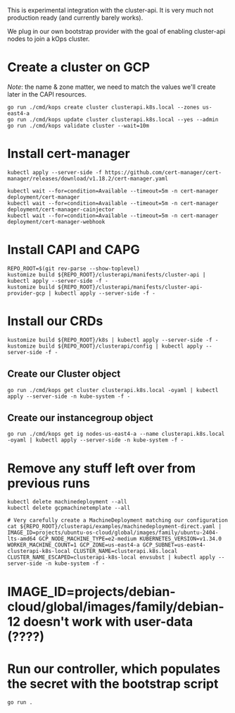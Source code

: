 This is experimental integration with the cluster-api.  It is very much not production ready (and currently barely works).

We plug in our own bootstrap provider with the goal of enabling cluster-api nodes to join a kOps cluster.

# Create a cluster on GCP

*Note*: the name & zone matter, we need to match the values we'll create later in the CAPI resources.

```
go run ./cmd/kops create cluster clusterapi.k8s.local --zones us-east4-a
go run ./cmd/kops update cluster clusterapi.k8s.local --yes --admin
go run ./cmd/kops validate cluster --wait=10m
```

# Install cert-manager

```
kubectl apply --server-side -f https://github.com/cert-manager/cert-manager/releases/download/v1.18.2/cert-manager.yaml

kubectl wait --for=condition=Available --timeout=5m -n cert-manager deployment/cert-manager
kubectl wait --for=condition=Available --timeout=5m -n cert-manager deployment/cert-manager-cainjector
kubectl wait --for=condition=Available --timeout=5m -n cert-manager deployment/cert-manager-webhook
```

# Install CAPI and CAPG
```
REPO_ROOT=$(git rev-parse --show-toplevel)
kustomize build ${REPO_ROOT}/clusterapi/manifests/cluster-api | kubectl apply --server-side -f -
kustomize build ${REPO_ROOT}/clusterapi/manifests/cluster-api-provider-gcp | kubectl apply --server-side -f -
```

# Install our CRDs
```
kustomize build ${REPO_ROOT}/k8s | kubectl apply --server-side -f -
kustomize build ${REPO_ROOT}/clusterapi/config | kubectl apply --server-side -f -
```

## Create our Cluster object
```
go run ./cmd/kops get cluster clusterapi.k8s.local -oyaml | kubectl apply --server-side -n kube-system -f -
```

## Create our instancegroup object

```
go run ./cmd/kops get ig nodes-us-east4-a --name clusterapi.k8s.local -oyaml | kubectl apply --server-side -n kube-system -f -
```

# Remove any stuff left over from previous runs
```
kubectl delete machinedeployment --all
kubectl delete gcpmachinetemplate --all
```

```
# Very carefully create a MachineDeployment matching our configuration
cat ${REPO_ROOT}/clusterapi/examples/machinedeployment-direct.yaml | IMAGE_ID=projects/ubuntu-os-cloud/global/images/family/ubuntu-2404-lts-amd64 GCP_NODE_MACHINE_TYPE=e2-medium KUBERNETES_VERSION=v1.34.0 WORKER_MACHINE_COUNT=1 GCP_ZONE=us-east4-a GCP_SUBNET=us-east4-clusterapi-k8s-local CLUSTER_NAME=clusterapi.k8s.local CLUSTER_NAME_ESCAPED=clusterapi-k8s-local envsubst | kubectl apply --server-side -n kube-system -f -
```

# IMAGE_ID=projects/debian-cloud/global/images/family/debian-12 doesn't work with user-data (????)

# Run our controller, which populates the secret with the bootstrap script
```
go run .
```
